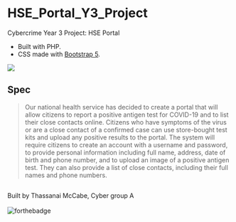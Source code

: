 # HSE_Portal_Y3_Project
Cybercrime Year 3 Project: HSE Portal
+ Built with PHP.
+ CSS made with <a href="https://getbootstrap.com/">Bootstrap 5</a>.

<img src="https://user-images.githubusercontent.com/72495327/154855257-020e2dff-1b72-42d5-adc4-5e28a68a53de.jpg">

## Spec
> Our national health service has decided to create a portal that will allow citizens to report a positive antigen test for COVID-19 and to list their close contacts online. Citizens who have symptoms of the virus or are a close contact of a confirmed case can use store-bought test kits and upload any positive results to the portal. The system will require citizens to create an account with a username and password, to provide personal information including full name, address, date of birth and phone number, and to upload an image of a positive antigen test. They can also provide a list of close contacts, including their full names and phone numbers.

##
Built by Thassanai McCabe, Cyber group A
<br><br>
![forthebadge](https://forthebadge.com/images/badges/powered-by-coffee.svg)
